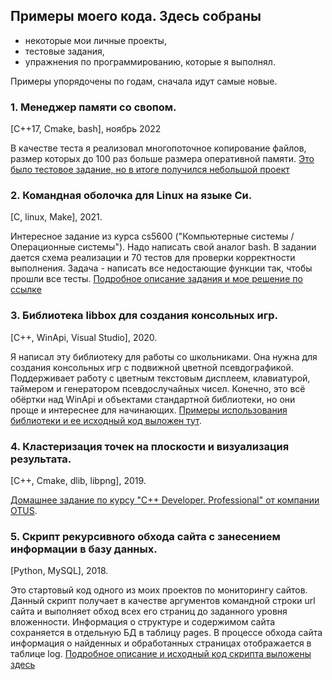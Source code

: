 ## Примеры моего кода. Здесь собраны
+ некоторые мои личные проекты,
+ тестовые задания,
+ упражнения по программированию, которые я выполнял.

Примеры упорядочены по годам, сначала идут самые новые.

### 1. Менеджер памяти со свопом.
[C++17, Cmake, bash], ноябрь 2022 

В качестве теста я реализовал многопоточное копирование файлов, размер которых до 100 раз больше размера оперативной памяти. 
[Это было тестовое задание, но в итоге получился небольшой проект](https://github.com/zazicam/memory_manager_with_swap)

### 2. Командная оболочка для Linux на языке Си.
[C, linux, Make], 2021.

Интересное задание из курса cs5600 ("Компьютерные системы / Операционные системы"). Надо написать свой аналог bash. В задании дается схема реализации и 70 тестов для проверки корректности выполнения. Задача - написать все недостающие функции так, чтобы прошли все тесты. [Подробное описание задания и мое решение по ссылке](https://github.com/zazicam/simple-shell)

### 3. Библиотека libbox для создания консольных игр.
[C++, WinApi, Visual Studio], 2020.

Я написал эту библиотеку для работы со школьниками. Она нужна для создания консольных игр с подвижной цветной псевдографикой. Поддерживает работу с цветным текстовым дисплеем, клавиатурой, таймером и генератором псевдослучайных чисел. Конечно, это всё обёртки над WinApi и объектами стандартной библиотеки, но они проще и интереснее для начинающих. [Примеры использования библиотеки и ее исходный код  выложен тут](https://github.com/zazicam/libbox).

### 4. Кластеризация точек на плоскости и визуализация результата.
[C++, Cmake, dlib, libpng], 2019. 

[Домашнее задание по курсу "С++ Developer. Professional" от компании OTUS](https://github.com/zazicam/otus-cpp-hw15).

### 5. Скрипт рекурсивного обхода сайта c занесением информации в базу данных.
[Python, MySQL], 2018.

Это стартовый код одного из моих проектов по мониторингу сайтов. Данный скрипт получает в качестве аргументов командной строки url сайта и выполняет обход всех его страниц до заданного уровня вложенности. Информация о структуре и содержимом сайта сохраняется в отдельную БД в таблицу pages. В процессе обхода сайта информация о найденных и обработанных страницах отображается в таблице log. [Подробное описание и исходный код скрипта выложены здесь](https://github.com/zazicam/webot)
